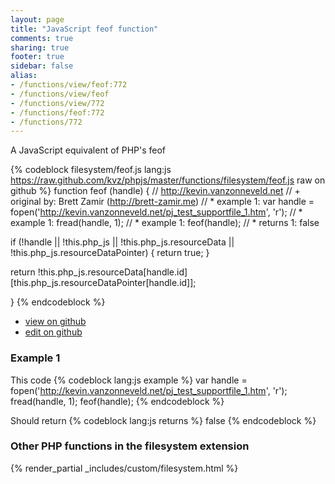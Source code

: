 ```yaml
---
layout: page
title: "JavaScript feof function"
comments: true
sharing: true
footer: true
sidebar: false
alias:
- /functions/view/feof:772
- /functions/view/feof
- /functions/view/772
- /functions/feof:772
- /functions/772
---
```

<!-- Generated by Rakefile:build -->
A JavaScript equivalent of PHP's feof

{% codeblock filesystem/feof.js lang:js https://raw.github.com/kvz/phpjs/master/functions/filesystem/feof.js raw on github %}
function feof (handle) {
  // http://kevin.vanzonneveld.net
  // +   original by: Brett Zamir (http://brett-zamir.me)
  // *     example 1: var handle = fopen('http://kevin.vanzonneveld.net/pj_test_supportfile_1.htm', 'r');
  // *     example 1: fread(handle, 1);
  // *     example 1: feof(handle);
  // *     returns 1: false

  if (!handle || !this.php_js || !this.php_js.resourceData || !this.php_js.resourceDataPointer) {
    return true;
  }

  return !this.php_js.resourceData[handle.id][this.php_js.resourceDataPointer[handle.id]];

}
{% endcodeblock %}

 - [view on github](https://github.com/kvz/phpjs/blob/master/functions/filesystem/feof.js)
 - [edit on github](https://github.com/kvz/phpjs/edit/master/functions/filesystem/feof.js)

### Example 1
This code
{% codeblock lang:js example %}
var handle = fopen('http://kevin.vanzonneveld.net/pj_test_supportfile_1.htm', 'r');
fread(handle, 1);
feof(handle);
{% endcodeblock %}

Should return
{% codeblock lang:js returns %}
false
{% endcodeblock %}


### Other PHP functions in the filesystem extension
{% render_partial _includes/custom/filesystem.html %}
